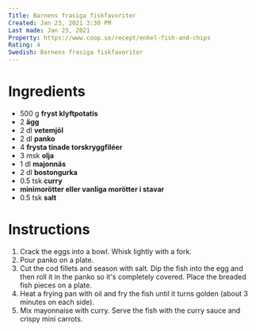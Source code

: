 ```yaml
---
Title: Barnens frasiga fiskfavoriter
Created: Jan 23, 2021 3:30 PM
Last made: Jan 23, 2021
Property: https://www.coop.se/recept/enkel-fish-and-chips
Rating: 4
Swedish: Barnens frasiga fiskfavoriter
---
```


# Ingredients

- 500 g **fryst klyftpotatis**
- 2 **ägg**
- 2 dl **vetemjöl**
- 2 dl **panko**
- 4 **frysta tinade torskryggfiléer**
- 3 msk **olja**
- 1 dl **majonnäs**
- 2 dl **bostongurka**
- 0.5 tsk **curry**
- **minimorötter eller vanliga morötter i stavar**
- 0.5 tsk **salt**

# Instructions

1. Crack the eggs into a bowl. Whisk lightly with a fork.
2. Pour panko on a plate.
3. Cut the cod fillets and season with salt. Dip the fish into the egg and then roll it in the panko so it's completely covered. Place the breaded fish pieces on a plate.
4. Heat a frying pan with oil and fry the fish until it turns golden (about 3 minutes on each side).
5. Mix mayonnaise with curry. Serve the fish with the curry sauce and crispy mini carrots.